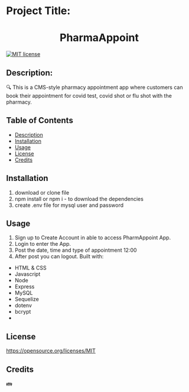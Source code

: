 # Project Title:

<h1 align="center">PharmaAppoint </h1>

[![MIT license](https://img.shields.io/badge/License-MIT-blue.svg)](https://opensource.org/licenses/MIT)

## Description:

:mag: This is a CMS-style pharmacy appointment app where customers can book their appointment for covid test, covid shot or flu shot with the pharmacy.

## Table of Contents
- [Description](#description)
- [Installation](#installation)
- [Usage](#usage)
- [License](#license)
- [Credits](#Credits)
## Installation

   1. download or clone file
   2. npm install or npm i - to download the dependencies
   3. create .env file for mysql user and password
   
## Usage

1. Sign up to Create Account in able to access PharmAppoint App.
2. Login to enter the App.
3. Post  the date, time and type of appointment
12:00
4. After post you can logout.
Built with:
- HTML & CSS
- Javascript
- Node
- Express
- MySQL
- Sequelize
- dotenv
- bcrypt
- 
## License

https://opensource.org/licenses/MIT

## Credits
:family:




























